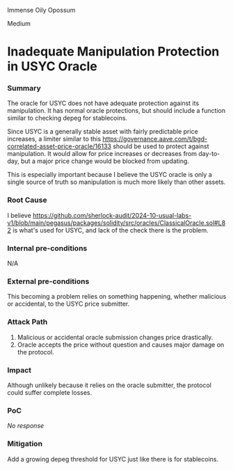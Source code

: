 Immense Oily Opossum

Medium

# Inadequate Manipulation Protection in USYC Oracle

### Summary

The oracle for USYC does not have adequate protection against its manipulation. It has normal oracle protections, but should include a function similar to checking depeg for stablecoins.

Since USYC is a generally stable asset with fairly predictable price increases, a limiter similar to this https://governance.aave.com/t/bgd-correlated-asset-price-oracle/16133 should be used to protect against manipulation. It would allow for price increases or decreases from day-to-day, but a major price change would be blocked from updating. 

This is especially important because I believe the USYC oracle is only a single source of truth so manipulation is much more likely than other assets.

### Root Cause

I believe https://github.com/sherlock-audit/2024-10-usual-labs-v1/blob/main/pegasus/packages/solidity/src/oracles/ClassicalOracle.sol#L82 is what's used for USYC, and lack of the check there is the problem.

### Internal pre-conditions

N/A

### External pre-conditions

This becoming a problem relies on something happening, whether malicious or accidental, to the USYC price submitter.

### Attack Path

1. Malicious or accidental oracle submission changes price drastically.
2. Oracle accepts the price without question and causes major damage on the protocol.

### Impact

Although unlikely because it relies on the oracle submitter, the protocol could suffer complete losses.

### PoC

_No response_

### Mitigation

Add a growing depeg threshold for USYC just like there is for stablecoins.